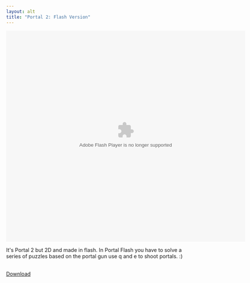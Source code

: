 ```yaml
---
layout: alt
title: "Portal 2: Flash Version"
---
```

<div class="row justify-content-md-center">
    <div class="col">
        <object width="100" height="100">
            <embed src="portal2d.swf" flashvars="" base="" quality="high" allowscriptaccess="always" allowfullscreen="true" bgcolor="" wmode="window" width="650" height="575" type="application/x-shockwave-flash" pluginspage="http://www.macromedia.com/go/getflashplayer">
        </object>
    </div>
</div>

<p>It's Portal 2 but 2D and made in flash. In Portal Flash you have to solve a series of puzzles based on the portal gun use q and e to shoot portals. :)</p>
<br>
<a href="portal2d.swf" download class="btn btn-outline-dark">Download</a>
